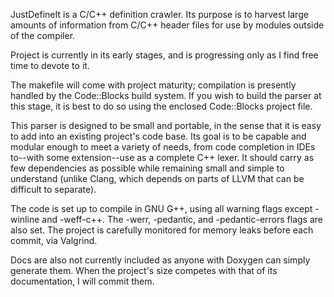 JustDefineIt is a C/C++ definition crawler. Its purpose is to harvest large amounts
of information from C/C++ header files for use by modules outside of the compiler.

Project is currently in its early stages, and is progressing only as I find free time
to devote to it.

The makefile will come with project maturity; compilation is presently handled by the
Code::Blocks build system. If you wish to build the parser at this stage, it is best
to do so using the enclosed Code::Blocks project file.

This parser is designed to be small and portable, in the sense that it is easy to add
into an existing project's code base. Its goal is to be capable and modular enough to
meet a variety of needs, from code completion in IDEs to--with some extension--use as
a complete C++ lexer. It should carry as few dependencies as possible while remaining
small and simple to understand (unlike Clang, which depends on parts of LLVM that can
be difficult to separate).

The code is set up to compile in GNU G++, using all warning flags except -winline and
-weff-c++. The -werr, -pedantic, and -pedantic-errors flags are also set. The project
is carefully monitored for memory leaks before each commit, via Valgrind.

Docs are also not currently included as anyone with Doxygen can simply generate them.
When the project's size competes with that of its documentation, I will commit them.


